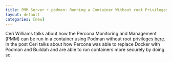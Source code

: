 ```yaml
---
title: PMM Server + podman: Running a Container Without root Privileges 
layout: default
categories: [new]
---
```


Ceri Williams talks about how the Percona Monitoring and Management (PMM) can be run in a container using Podman without root privileges [here](https://www.percona.com/blog/2019/10/22/pmm-server-podman-running-a-container-without-root-privileges/?utm_campaign=2019%20Blog%20Q4&utm_content=103803368&utm_medium=social&utm_source=twitter&hss_channel=tw-35373186).  In the post Ceri talks about how Percona was able to replace Docker with Podman and Buildah and are able to run containers more securely by doing so. 

